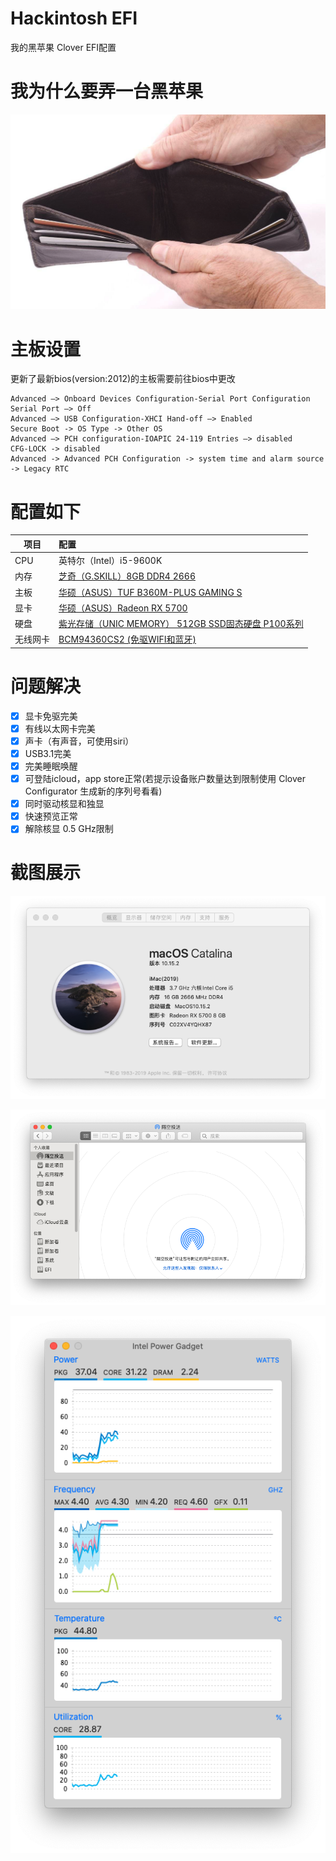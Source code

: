 # Hackintosh EFI
我的黑苹果 Clover EFI配置

# 我为什么要弄一台黑苹果
![](screenshots/no_money.png)

# 主板设置
更新了最新bios(version:2012)的主板需要前往bios中更改
```
Advanced —> Onboard Devices Configuration-Serial Port Configuration Serial Port —> Off
Advanced —> USB Configuration-XHCI Hand-off —> Enabled
Secure Boot -> OS Type -> Other OS
Advanced —> PCH configuration-IOAPIC 24-119 Entries —> disabled
CFG-LOCK -> disabled
Advanced -> Advanced PCH Configuration -> system time and alarm source -> Legacy RTC
```

# 配置如下

| 项目        | 配置   |
| --------   | :-----  |
| CPU        | 英特尔（Intel）i5-9600K | 
| 内存        |   [芝奇（G.SKILL）8GB DDR4 2666](https://item.jd.com/7063936.html)                           |
| 主板        |   [华硕（ASUS）TUF B360M-PLUS GAMING S](https://item.jd.com/8074512.html)                    | 
| 显卡        |   [华硕（ASUS）Radeon RX 5700](https://item.jd.com/100003842991.html)                        | 
| 硬盘        |   [紫光存储（UNIC MEMORY） 512GB SSD固态硬盘 P100系列](https://item.jd.com/100003031751.html)   | 
|无线网卡      |   [BCM94360CS2 (免驱WIFI和蓝牙)](https://item.taobao.com/item.htm?spm=a1z09.2.0.0.16d52e8dhvtHEC&id=611287782442&_u=c1k395q4d696)|

# 问题解决

- [x] 显卡免驱完美
- [x] 有线以太网卡完美
- [x] 声卡（有声音，可使用siri）
- [x] USB3.1完美
- [x] 完美睡眠唤醒
- [x] 可登陆icloud，app store正常(若提示设备账户数量达到限制使用 Clover Configurator 生成新的序列号看看)
- [x] 同时驱动核显和独显
- [x] 快速预览正常
- [x] 解除核显 0.5 GHz限制

# 截图展示

![关于本机](screenshots/aboutme.png)

![隔空投送](screenshots/airdrop.png)

![核显硬解h265 4k hdr](screenshots/intel_graphics.png)
